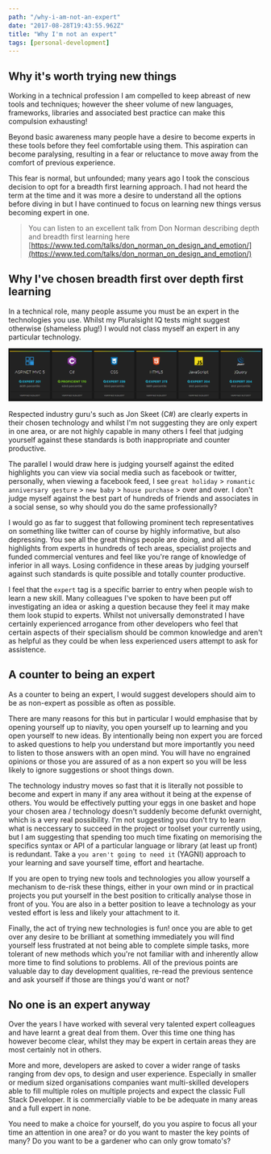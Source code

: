 ```yaml
---
path: "/why-i-am-not-an-expert"
date: "2017-08-28T19:43:55.962Z"
title: "Why I'm not an expert"
tags: [personal-development]
---
```


## Why it's worth trying new things

Working in a technical profession I am compelled to keep abreast of new tools and techniques; however the sheer volume of new languages, frameworks, libraries and associated best practice can make this compulsion exhausting!

Beyond basic awareness many people have a desire to become experts in these tools before they feel comfortable using them. This aspiration can become paralysing, resulting in a fear or reluctance to move away from the comfort of previous experience.

This fear is normal, but unfounded; many years ago I took the conscious decision to opt for a breadth first learning approach. I had not heard the term at the time and it was more a desire to understand all the options before diving in but I have continued to focus on learning new things versus becoming expert in one.

> You can listen to an excellent talk from Don Norman describing depth
> and breadth first learning here
> [https://www.ted.com/talks/don_norman_on_design_and_emotion/](https://www.ted.com/talks/don_norman_on_design_and_emotion/)

## Why I've chosen breadth first over depth first learning

In a technical role, many people assume you must be an expert in the technologies you use. Whilst my Pluralsight IQ tests might suggest otherwise (shameless plug!) I would not class myself an expert in any particular technology.

![Pluralsight IQ Tests](pluralsight.png "Pluralsight IQ Tests")

Respected industry guru's such as Jon Skeet (C#) are clearly experts in their chosen technology and whilst I'm not suggesting they are only expert in one area, or are not highly capable in many others I feel that judging yourself against these standards is both inappropriate and counter productive.

The parallel I would draw here is judging yourself against the edited highlights you can view via social media such as facebook or twitter, personally, when viewing a facebook feed, I see `great holiday` > `romantic anniversary gesture` > `new baby` > `house purchase` > <insert major life event> over and over. I don't judge myself against the best part of hundreds of friends and associates in a social sense, so why should you do the same professionally?

I would go as far to suggest that following prominent tech representatives on something like twitter can of course by highly informative, but also depressing. You see all the great things people are doing, and all the highlights from experts in hundreds of tech areas, specialist projects and funded commercial ventures and feel like you're range of knowledge of inferior in all ways. Losing confidence in these areas by judging yourself against such standards is quite possible and totally counter productive.

I feel that the `expert` tag is a specific barrier to entry when people wish to learn a new skill. Many colleagues I've spoken to have been put off investigating an idea or asking a question because they feel it may make them look stupid to experts. Whilst not universally demonstrated I have certainly experienced arrogance from other developers who feel that certain aspects of their specialism should be common knowledge and aren't as helpful as they could be when less experienced users attempt to ask for assistence.

## A counter to being an expert

As a counter to being an expert, I would suggest developers should aim to be as non-expert as possible as often as possible.

There are many reasons for this but in particular I would emphasise that by opening yourself up to niavity, you open yourself up to learning and you open yourself to new ideas. By intentionally being non expert you are forced to asked questions to help you understand but more importantly you need to listen to those answers with an open mind. You will have no engrained opinions or those you are assured of as a non expert so you will be less likely to ignore suggestions or shoot things down.

The technology industry moves so fast that it is literally not possible to become and expert in many if any area without it being at the expense of others. You would be effectively putting your eggs in one basket and hope your chosen area / technology doesn't suddenly become defunkt overnight, which is a very real possibility. I'm not suggesting you don't try to learn what is neccessary to succeed in the project or toolset your currently using, but I am suggesting that spending too much time fixating on memorising the specifics syntax or API of a particular language or library (at least up front) is redundant.
Take a `you aren't going to need it` (YAGNI) approach to your learning and save yourself time, effort and heartache.

If you are open to trying new tools and technologies you allow yourself a mechanism to de-risk these things, either in your own mind or in practical projects you put yourself in the best position to critically analyse those in front of you. You are also in a better position to leave a technology as your vested effort is less and likely your attachment to it.

Finally, the act of trying new technologies is fun! once you are able to get over any desire to be brilliant at something immediately you will find yourself less frustrated at not being able to complete simple tasks, more tolerant of new methods which you're not familiar with and inherently allow more time to find solutions to problems. All of the previous points are valuable day to day development qualities, re-read the previous sentence and ask yourself if those are things you'd want or not?

## No one is an expert anyway

Over the years I have worked with several very talented expert colleagues and have learnt a great deal from them. Over this time one thing has however become clear, whilst they may be expert in certain areas they are most certainly not in others.

More and more, developers are asked to cover a wider range of tasks ranging from dev ops, to design and user experience. Especially in smaller or medium sized organisations companies want multi-skilled developers able to fill multiple roles on multiple projects and expect the classic Full Stack Developer. It is commercially viable to be be adequate in many areas and a full expert in none.

You need to make a choice for yourself, do you you aspire to focus all your time an attention in one area? or do you want to master the key points of many? Do you want to be a gardener who can only grow tomato's?